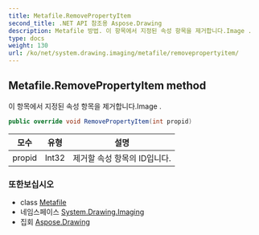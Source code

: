 ```yaml
---
title: Metafile.RemovePropertyItem
second_title: .NET API 참조용 Aspose.Drawing
description: Metafile 방법. 이 항목에서 지정된 속성 항목을 제거합니다.Image .
type: docs
weight: 130
url: /ko/net/system.drawing.imaging/metafile/removepropertyitem/
---
```

## Metafile.RemovePropertyItem method

이 항목에서 지정된 속성 항목을 제거합니다.Image .

```csharp
public override void RemovePropertyItem(int propid)
```

| 모수 | 유형 | 설명 |
| --- | --- | --- |
| propid | Int32 | 제거할 속성 항목의 ID입니다. |

### 또한보십시오

* class [Metafile](../)
* 네임스페이스 [System.Drawing.Imaging](../../metafile/)
* 집회 [Aspose.Drawing](../../../)


